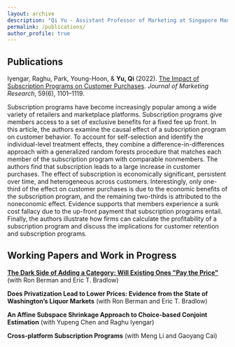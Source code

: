 ```yaml
---
layout: archive
description: "Qi Yu - Assistant Professor of Marketing at Singapore Management University"
permalink: /publications/
author_profile: true
---
```


Publications
-----
Iyengar, Raghu, Park, Young-Hoon, & **Yu, Qi** (2022). [The Impact of Subscription Programs on Customer Purchases](https://doi.org/10.1177/00222437221080163). *Journal of Marketing Research*, 59(6), 1101–1119. 

Subscription programs have become increasingly popular among a wide variety of retailers and marketplace platforms. Subscription programs give members access to a set of exclusive benefits for a fixed fee up front. In this article, the authors examine the causal effect of a subscription program on customer behavior. To account for self-selection and identify the individual-level treatment effects, they combine a difference-in-differences approach with a generalized random forests procedure that matches each member of the subscription program with comparable nonmembers. The authors find that subscription leads to a large increase in customer purchases. The effect of subscription is economically significant, persistent over time, and heterogeneous across customers. Interestingly, only one-third of the effect on customer purchases is due to the economic benefits of the subscription program, and the remaining two-thirds is attributed to the noneconomic effect. Evidence supports that members experience a sunk cost fallacy due to the up-front payment that subscription programs entail. Finally, the authors illustrate how firms can calculate the profitability of a subscription program and discuss the implications for customer retention and subscription programs.
  
Working Papers and Work in Progress
------
  [**The Dark Side of Adding a Category: Will Existing Ones "Pay the Price"**]() (with Ron Berman and Eric T. Bradlow)

  **Does Privatization Lead to Lower Prices: Evidence from the State of Washington’s Liquor Markets** (with Ron Berman and Eric T. Bradlow)
  
  **An Affine Subspace Shrinkage Approach to Choice-based Conjoint Estimation** (with Yupeng Chen and Raghu Iyengar)
  
  **Cross-platform Subscription Programs** (with Meng Li and Gaoyang Cai) 
